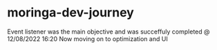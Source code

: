 # moringa-dev-journey
Event listener was the main objective and was succeffuly completed @ 12/08/2022 16:20
Now moving on to optimization and UI